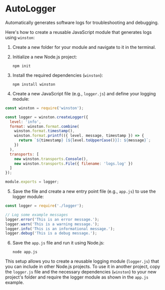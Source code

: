 # AutoLogger
Automatically generates software logs for troubleshooting and debugging.

Here's how to create a reusable JavaScript module that generates logs using `winston`:

1. Create a new folder for your module and navigate to it in the terminal.

2. Initialize a new Node.js project:
   ```
   npm init
   ```

3. Install the required dependencies (`winston`):
   ```
   npm install winston
   ```

4. Create a new JavaScript file (e.g., `logger.js`) and define your logging module:

```javascript
const winston = require('winston');

const logger = winston.createLogger({
  level: 'info',
  format: winston.format.combine(
    winston.format.timestamp(),
    winston.format.printf(({ level, message, timestamp }) => {
      return `${timestamp} [${level.toUpperCase()}]: ${message}`;
    })
  ),
  transports: [
    new winston.transports.Console(),
    new winston.transports.File({ filename: 'logs.log' })
  ]
});

module.exports = logger;
```

5. Save the file and create a new entry point file (e.g., `app.js`) to use the logger module:

```javascript
const logger = require('./logger');

// Log some example messages
logger.error('This is an error message.');
logger.warn('This is a warning message.');
logger.info('This is an informational message.');
logger.debug('This is a debug message.');
```

6. Save the `app.js` file and run it using Node.js:
   ```
   node app.js
   ```

This setup allows you to create a reusable logging module (`logger.js`) that you can include in other Node.js projects. To use it in another project, copy the `logger.js` file and the necessary dependencies (`winston`) to your new project's folder and require the logger module as shown in the `app.js` example.
